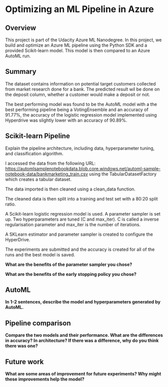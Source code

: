 # Optimizing an ML Pipeline in Azure

## Overview
This project is part of the Udacity Azure ML Nanodegree.
In this project, we build and optimize an Azure ML pipeline using the Python SDK and a provided Scikit-learn model.
This model is then compared to an Azure AutoML run.

## Summary
The dataset contains information on potential target customers collected from market research done for a bank.  The predicted result wil be done on the deposit column, whether a customer would make a deposit or not.

The best performing model was found to be the AutoML model with a the best performing pipeline being a VotingEnsemble and an accuracy of 91.77%, the accuracy of the logistic regression model implemented using Hyperdrive was slightly lower with an accuracy of 90.89%.

## Scikit-learn Pipeline
Explain the pipeline architecture, including data, hyperparameter tuning, and classification algorithm.

I accessed the data from the following URL: https://automlsamplenotebookdata.blob.core.windows.net/automl-sample-notebook-data/bankmarketing_train.csv using the TabularDatasetFactory which creates a tabular dataset.

The data imported is then cleaned using a clean_data function.

The cleaned data is then split into a training and test set with a 80:20 split ratio.

A Scikit-learn logistic regression model is used.  A parameter sampler is set up.  Two hyperparameters are tuned (C and max_iter).  C is called a inverse regularisation parameter and max_iter is the number of iterations.

A SKLearn estimator and parameter sampler is created to configure the HyperDrive.

The experiments are submitted and the accuracy is created for all of the runs and the best model is saved.

**What are the benefits of the parameter sampler you chose?**

**What are the benefits of the early stopping policy you chose?**

## AutoML
**In 1-2 sentences, describe the model and hyperparameters generated by AutoML.**

## Pipeline comparison
**Compare the two models and their performance. What are the differences in accuracy? In architecture? If there was a difference, why do you think there was one?**

## Future work
**What are some areas of improvement for future experiments? Why might these improvements help the model?**

